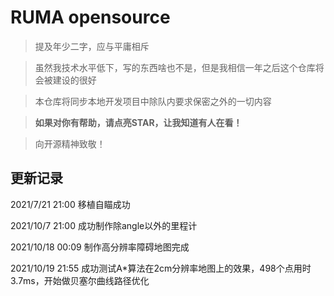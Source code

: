 # RUMA opensource

> 提及年少二字，应与平庸相斥 

> 虽然我技术水平低下，写的东西啥也不是，但是我相信一年之后这个仓库将会被建设的很好

> 本仓库将同步本地开发项目中除队内要求保密之外的一切内容

> **如果对你有帮助，请点亮STAR，让我知道有人在看！**

> 向开源精神致敬！

## 更新记录

2021/7/21    21:00   移植自瞄成功

2021/10/7    21:00   成功制作除angle以外的里程计

2021/10/18   00:09   制作高分辨率障碍地图完成

2021/10/19   21:55   成功测试A*算法在2cm分辨率地图上的效果，498个点用时3.7ms，开始做贝塞尔曲线路径优化